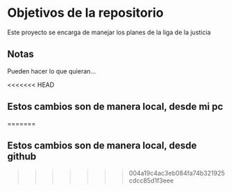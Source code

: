 # Objetivos de la repositorio

Este proyecto se encarga de manejar los planes de la liga de la justicia


## Notas
Pueden hacer lo que quieran...

<<<<<<< HEAD
## Estos cambios son de manera local, desde mi pc
=======
## Estos cambios son de manera local, desde github
>>>>>>> 004a19c4ac3eb084fa74b321925cdcc85d1f3eee
